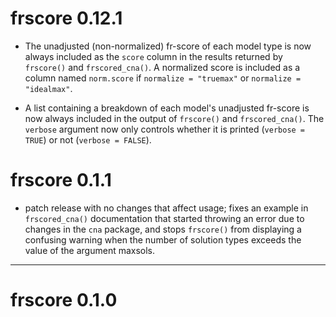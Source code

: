 # frscore 0.12.1

- The unadjusted (non-normalized) fr-score of each model type is now always
included as the `score` column in the results returned by
`frscore()` and `frscored_cna()`. A normalized score 
is included as a column named `norm.score` if `normalize = "truemax"` or 
`normalize = "idealmax"`.

- A list containing a breakdown of each model's unadjusted fr-score is now 
always included in the output of `frscore()` and `frscored_cna()`. 
The `verbose` argument now only controls
whether it is printed (`verbose = TRUE`) or not (`verbose = FALSE`).


# frscore 0.1.1

- patch release with no changes that affect usage; fixes an example in `frscored_cna()` documentation that started throwing an error due to changes in the `cna` package, and stops `frscore()` from displaying a confusing warning when the number of solution types exceeds the value of the argument maxsols. 



---

# frscore 0.1.0



